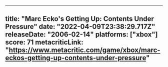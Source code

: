 
---
title: "Marc Ecko's Getting Up: Contents Under Pressure"
date: "2022-04-09T23:38:29.717Z"
releaseDate: "2006-02-14"
platforms: ["xbox"]
score: 71
metacriticLink: "https://www.metacritic.com/game/xbox/marc-eckos-getting-up-contents-under-pressure"
---
